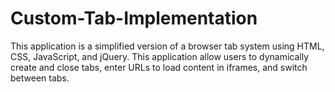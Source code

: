 # Custom-Tab-Implementation


This application is a simplified version of a browser tab system using HTML, CSS, JavaScript, and
jQuery. This application allow users to dynamically create and close tabs, enter
URLs to load content in iframes, and switch between tabs.
